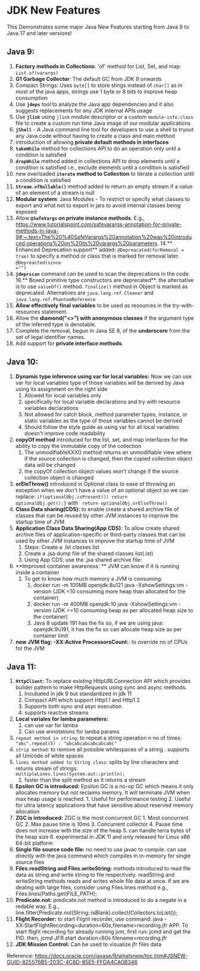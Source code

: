 # JDK New Features
This Demonstrates some major Java New Features starting from Java 9 to Java 17 and later versions!

## Java 9:

1. **Factory methods in Collections**: 'of' method for List, Set, and map: <code>List.of(varargs)</code>
2. **G1 Garbage Collector**: The default GC from JDK 9 onwards
3. Compact Strings: Uses <code>byte[]</code> to store stings instead of <code>char[]</code> as in most of the java apps, strings use 1 byte or 8 bits to improve heap consumption
4. Use **<code>jdeps</code>** tool to analyze the Java app dependencies and it also suggests replacements for any JDK internal APIs usage
5. Use **<code>jlink</code>** using <code>jlink</code> module descriptor or a custom <code>module-info.class</code> file to create a custom run time Java image of our modular applications
6. **<code>jShell</code>** - A Java command line tool for developers to use a shell to tryout any Java code without having to create a class and main method
7. introduction of allowing **private default methods in interfaces**
8. **<code>takeWhile</code>** method for collections API to do an operation only until a condition is satisfied
9. **<code>dropWhile</code>** method added in collections API to drop elements until a condition is satisfied i.e., exclude elements until a condition is satisfied
10. new overloaded **<code>iterate</code> method to Collection** to iterate a collection until a condition is satisfied
11. **<code>Stream.ofNullable()</code>** method added to return an empty stream if a value of an element of a stream is null
12. **Modular system**: Java Modules - To restrict or specify what classes to export and what not to export in jars to avoid internal classes being exposed
13. Allow **<code>@SafeVargs</code> on private instance methods**. E.g., https://www.tutorialspoint.com/safevarargs-annotation-for-private-methods-in-java-9#:~:text=The%20%40SafeVarargs%20annotation%20was%20introduced,operations%20on%20its%20varargs%20parameters.
14.** Enhanced Deprecation support** added: <code>@Depreacated(forRemoval = true)</code> to specify a method or class that is marked for removal later. <code>@Depreacted(since ="<version>")</code>
15. **<code>jdeprscan</code>** command can be used to scan the deprecations in the code
16.** Boxed primitive type constructors are deprecated**. the alternative is to use <code>valueOf()</code> method. <code>finalize()</code> method in Object is marked as deprecated. Alternatives are <code>java.lang.ref.Cleaner</code> and <code>java.lang.ref.PhantomReference</code>
17. **Allow effectively final variables** to be used as resources in the try-with-resources statement.
18. Allow the **diamond("<>") with anonymous classes** if the argument type of the inferred type is denotable.
19. Complete the removal, begun in Java SE 8, of the **underscore** from the set of legal identifier names.
20. Add support for **private interface methods**.

## Java 10:

1. **Dynamic type inference using var for local variables:** Now we can use var for local variables type of those variables will be derived by Java using its assignment on the right side
   1. Allowed for local variables only
   2. specifically for local variable declarations and try with resource variables declarations
   3. Not allowed for catch block, method parameter types, instance, or static variables as the type of those variables cannot be derived
   4. Should follow the style guide as using var for all local variables doesn't improve code readability
2. **copyOf method** introduced for the list, set, and map interfaces for the ability to copy the immutable copy of the collection
     1. The unmodifiableXXX() method returns an unmodifiable view where if the source collection is changed, then the copied collection object data will be changed
     2. the copyOf collection object values won't change if the source collection object is changed
3. **orEleThrow()** introduced in Optional class to ease of throwing an exception when we don't have a value of an optional object so we can replace: <code>if(optionalObj.isPresent()) return optionalObj.get();}</code> with <code> return optionalObj.orElseThrow() </code>
4. **Class Data sharing(CDS):** to enable create a shared archive file of classes that can be reused by other JVM instances to improve the startup time of JVM
5. **Application Class Data Sharing(App CDS)**: To allow create shared archive files of application-specific or third-party classes that can be used by other JVM instances to improve the startup time of JVM
      1. Steps: Create a .lst classes list
      2. Create a .jsa dump file of the shared classes list(.lst)
      3. Using App CDS: use the .jsa shared archive file:
6. **Improved container awareness: ** JVM can know if it is running inside a container
     1. To get to know how much memory a JVM is consuming:
          1. docker run -m 100MB openjdk:8u121 java -XshowSettings:vm -version (JDK <10 consuming more heap than allocated for the container)
          2. docker run -m 400MB openjdk:10 java -XshowSettings:vm -version (JDK >=10 consuming heap as per allocated heap size to the container)
          3. Java 8 update 191 has the fix so, if we are using java: openjdk:9u191, it has the fix so can allocate heap size as per container limit
7. **new JVM flag: -XX:Active ProcessorsCount:<count>**: to override no of CPUs for the JVM

## Java 11:

1. **<code>HttpClient</code>:** To replace existing HttpURLConnection API which provides builder pattern to make HttpRequests using sync and async methods.
      1. Incubated in jdk 9 but standardized in jdk 11
      2. Compact API which support Http1.1 and Http1.2
      3. Supports both sync and asyc execution
      4. supports reactive streams
2. **Local variales for lamba parameters:**
      1. can use var for lamba
      2. Can use annotations for lamba params
3. <code>repeat method in string</code>: to repeat a string operation n no of times: <code> "abc".repeat(5) : "abcabcabcabcabcabc"</code>
4. <code>strip method</code>: to remove all possible whitespaces of a string . supports all Unicode of white spaces
5. <code>lines method added to String class</code>: splits by line characters and returns stream of strings: <code> multipleLines.lines(System.out::println);</code>
      1. faster than the split method as it returns a stream
6. **Epsilon GC is introduced:** Epsilon GC is a no-op GC which means it only allocates memory but not reclaims memory. It will terminate JVM when max heap usage is reached.
       1. Useful for performance testing
       2. Useful for ultra latency applications that have sensitive about reserved memory allocation
7. **ZGC is introduced:** ZGC is the most concurrent GC
       1. Most concurrent GC
       2. Max pause time is 10ms
       3. Concurrent collector
       4. Pause time does not increase with the size of the heap
       5. can handle terra bytes of the heap size
       6. experimental in JDK 11 and only released for Linux x86 64-bit platform
8. **Single file source code file:** no need to use javac to compile. can use directly with the java command which compiles in in-memory for single source files
9. **Files.readString and Files.writeString:** methods introduced to read file data as string and write string to file respectively. readString and writeString methods reads and writes whole file data at once. if we are dealing with large files, consider using Files.lines method e.g., Files.lines(Paths.get(FILE_PATH);
10. **Predicate.not:** predicate.not method is introduced to do a negate in a redable way. E.g., line.filter(Predicate.not(String::isBlank).collect(Collectors.toList());
11. **Flight Recorder:** to start Flight recorder, use command: java -XX:StartFlightRecording=duration=60s,filename=recording.jfr APP. To start flight recording for already running jvm, first run: jcmd and get the PID. then, jcmd <PID> JFR.start duration=60s filename=recording.jfr
12. **JDK Mission Control:** Can be used to visualize jfr files data
   

   
Reference: https://docs.oracle.com/javase/9/whatsnew/toc.htm#JSNEW-GUID-825576B5-203C-4C8D-85E5-FFDA4CA0B346



